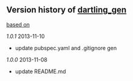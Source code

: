 ## Version history of [dartling_gen](https://github.com/dzenanr/dartling_gen)

[based on](http://semver.org/)

*1.0.1* 2013-11-10

+ update pubspec.yaml and .gitignore gen

*1.0.0* 2013-11-08

+ update README.md

